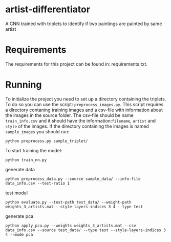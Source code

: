 # artist-differentiator
A CNN trained with triplets to identify if two paintings are painted by same artist
# Requirements
The requirements for this project can be found in: requirements.txt.
# Running
To initialize the project you need to set up a directory containing the triplets. To do so you can use the script: `preprocess_images.py`. 
This script requires a directory contaning training images and a csv-file with information about the images in the source folder. The csv-file should be name `train_info.csv` and it should have the information:`filename`, `artist` and `style` of the images. If the directory containing the images is named `sample_images` you should run:

`python preprocess.py sample_triplet/`

To start training the model:

`python train_nn.py`

generate data

`python preprocess_data.py --source sample_data/ --info-file data_info.csv --test-ratio 1`

test model

`python evaluate.py --test-path test_data/ --weight-path weights_3_artists.mat --style-layers-indices 3 4 --type test`

generate pca

`python apply_pca.py --weights weights_3_artists.mat --csv data_info.csv --source test_data/ --type test --style-layers-indices 3 4 --mode pca`

